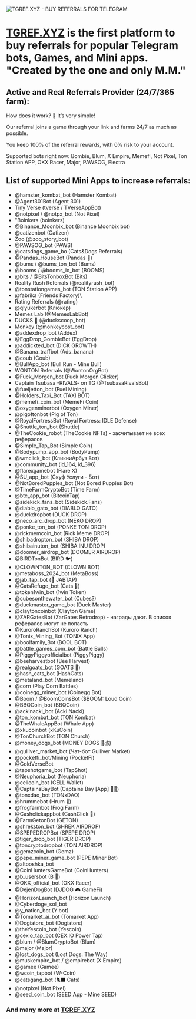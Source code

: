 ![TGREF.XYZ - BUY REFERRALS FOR TELEGRAM](https://i.ibb.co/DYMvFbs/Fire-Shot-Capture-004-TGREF-XYZ-1-TELEGRAM-REFERRAL-PROVIDER-tgref-xyz.png)

# [**TGREF.XYZ**](https://tgref.xyz) is the first platform to buy referrals for popular Telegram bots, Games, and Mini apps. "Created by the one and only M.M."

## Active and Real Referrals Provider (24/7/365 farm):
How does it work? 🤔 It’s very simple!

Our referral joins a game through your link and farms 24/7 as much as possible.

You keep 100% of the referral rewards, with 0% risk to your account.

Supported bots right now: Bombie, Blum, X Empire, Memefi, Not Pixel, Ton Station APP, OKX Racer, Major, PAWSOG, Electra

## List of supported Mini Apps to increase referrals:

- @hamster_kombat_bot (Hamster Kombat)
- @Agent301Bot (Agent 301)
- Tiny Verse (tverse / TVerseAppBot)
- @notpixel / @notpx_bot (Not Pixel)
- "Boinkers (boinkers)
- @Binance_Moonbix_bot (Binance Moonbix bot)
- @catizenbot (Catizen)
- Zoo (@zoo_story_bot)
- @PAWSOG_bot (PAWS)
- @catsdogs_game_bo (Cats&Dogs Referrals)
- @Pandas_HouseBot (Pandas 🐼)
- @bums / @bums_ton_bot (Bums)
- @booms / @booms_io_bot (BOOMS)
- @bits / @BitsTonboxBot  (Bits)
- Reality Rush Referrals (@realityrush_bot)
- @tonstationgames_bot (TON Station APP)
- @fabrika (Friends Factory)\
- Rating Referrals (@rating)
- @qlyukerbot (Клюкер)
- Memes Lab (@MemesLabBot)
- DUCKS 🦆 (@duckscoop_bot)
- Monkey (@monkeycost_bot)
- @addexdrop_bot (Addex)
- @EggDrop_GombleBot (EggDrop)
- @addickted_bot (DICK GROWTH)
- @Banana_traffbot (Ads_banana)
- @coub (Coub)
- @BullApp_bot (Bull Run - Mine Bull)
- WONTON Referrals (@WontonOrgBot)
- @Fuck_Morgen_bot (Fuck Morgen Clicker)
- Captain Tsubasa -RIVALS- on TG (@TsubasaRivalsBot)
- @fueljetton_bot (Fuel Mining)
- @Holders_Taxi_Bot (TAXI BOT)
- @memefi_coin_bot (MemeFi Coin)
- @oxygenminerbot (Oxygen Miner)
- @pigoftonbot (Pig of Ton)
- @RoyalFortressBot (Royal Fortress: IDLE Defense)
- @Shuttle_ton_bot (Shuttle)
- @TheCookie_robot (TheCookie NFTs) - засчитывает не всех рефералов
- @Simple_Tap_Bot (Simple Coin)
- @Bodypump_app_bot (BodyPump)
- @wmclick_bot (КликниАрбуз Бот)
- @community_bot (id_164, id_396)
- @flarexgamebot (Flare X)
- @SU_app_bot (Скуф Услуги - Бот)
- @NotBoredPuppies_bot (Not Bored Puppies Bot)
- @TimeFarmCryptoBot (Time Farm)
- @btc_app_bot (BitcoinTap)
- @sidekick_fans_bot (Sidekick.Fans)
- @diablo_gato_bot (DIABLO GATO)
- @duckdropbot (DUCK DROP)
- @neco_arc_drop_bot (NEKO DROP)
- @ponke_ton_bot (PONKE TON DROP)
- @rickmemcoin_bot (Rick Meme DROP)
- @shibadropton_bot (SHIBA DROP)
- @shibainuton_bot (SHIBA INU DROP)
- @doomer_airdrop_bot (DOOMER AIRDROP)
- @BIRDTonBot (BIRD 🐦)
- @CLOWNTON_BOT (CLOWN BOT)
- @metaboss_2024_bot (MetaBoss)
- @jab_tap_bot (🐸 JABTAP)
- @CatsRefuge_bot (Cats 🐾)
- @token1win_bot (1win Token)
- @cubesonthewater_bot (Cubes?)
- @duckmaster_game_bot (Duck Master)
- @claytoncoinbot (Clayton Game)
- @ZARGatesBot (ZarGates Retrodrop) - награды дают. В список рефералов могут не попасть
- @KuroroRanchBot (Kuroro Ranch)
- @Tonix_Mining_Bot (TONIX App)
- @boolfamily_Bot (BOOL BOT)
- @battle_games_com_bot (Battle Bulls)
- @PiggyPiggyofficialbot (PiggyPiggy)
- @beeharvestbot (Bee Harvest)
- @realgoats_bot (GOATS 🐐)
- @hash_cats_bot (HashCats)
- @metaland_bot (Memeland)
- @corn (Play Corn Battles)
- @coinegg_miner_bot (Coinegg Bot)
- @Boom / @BoomCoinsBot ($BOOM: Loud Coin)
- @BBQCoin_bot (BBQCoin)
- @ackinacki_bot (Acki Nacki)
- @ton_kombat_bot (TON Kombat)
- @TheWhaleAppBot (Whale App)
- @xkucoinbot (xKuCoin)
- @TonChurchBot (TON Church)
- @money_dogs_bot (MONEY DOGS 🐶💰)
- @gulliver_market_bot (Чат-бот Gulliver Market)
- @pocketfi_bot/Mining (PocketFi)
- @GoldVerseBot
- @tapshotgame_bot (TapShot)
- @Neuphoria_bot (Neuphoria)
- @cellcoin_bot (CELL Wallet)
- @CaptainsBayBot (Captains Bay [App] 🏴‍☠️)
- @tonxdao_bot (TONxDAO)
- @hrummebot (Hrum 🥠)
- @frogfarmbot (Frog Farm)
- @Cashclickappbot (CashClick 🦉)
- @FarmGetonBot (GETON)
- @shrekston_bot (SHREK AIRDROP)
- @SPEPEDROPBot (SPEPE DROP)
- @tiger_drop_bot (TIGER DROP)
- @toncryptodropbot (TON AIRDROP)
- @gemzcoin_bot (Gemz)
- @pepe_miner_game_bot (PEPE Miner Bot)
- @altooshka_bot
- @CoinHuntersGameBot (CoinHunters)
- @b_usersbot (B 💎)
- @OKX_official_bot (OKX Racer)
- @DejenDogBot (DJDOG 🎮 GameFi)
- @HorizonLaunch_bot (Horizon Launch)
- @Cyberdoge_sol_bot
- @y_nation_bot (Y bot)
- @Tomarket_ai_bot (Tomarket App)
- @Dogiators_bot (Dogiators)
- @theYescoin_bot (Yescoin)
- @cexio_tap_bot (CEX.IO Power Tap)
- @blum / @BlumCryptoBot (Blum)
- @major (Major)
- @lost_dogs_bot (Lost Dogs: The Way)
- @muskempire_bot / @empirebot (X Empire)
- @gamee (Gamee)
- @wcoin_tapbot (W-Coin)
- @catsgang_bot (🐈‍⬛ Cats)
- @notpixel (Not Pixel)
- @seed_coin_bot (SEED App - Mine SEED)


### And many more at [TGREF.XYZ](https://tgref.xyz)


